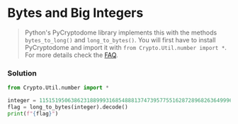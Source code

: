 # Bytes and Big Integers

> Python's PyCryptodome library implements this with the methods `bytes_to_long()` and `long_to_bytes()`. You will first have to install PyCryptodome and import it with `from Crypto.Util.number import *`. For more details check the [FAQ](https://cryptohack.org/faq/#install).

### Solution

```python
from Crypto.Util.number import *

integer = 11515195063862318899931685488813747395775516287289682636499965282714637259206269
flag = long_to_bytes(integer).decode()
print(f"{flag}")
```
